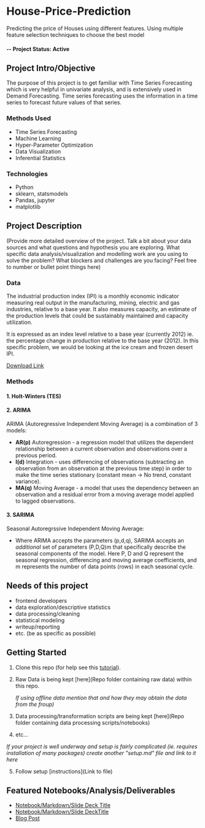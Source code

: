 # House-Price-Prediction
Predicting the price of Houses using different features. Using multiple feature selection techniques to choose the best model

#### -- Project Status: Active

## Project Intro/Objective
The purpose of this project is to get familiar with Time Series Forecasting which is very helpful in univariate analysis, and is extensively used in Demand Forecasting. Time series forecasting uses the information in a time series to forecast future values of that series.

### Methods Used
* Time Series Forecasting
* Machine Learning
* Hyper-Parameter Optimization
* Data Visualization
* Inferential Statistics

### Technologies
* Python
* sklearn, statsmodels
* Pandas, jupyter
* matplotlib

## Project Description
(Provide more detailed overview of the project.  Talk a bit about your data sources and what questions and hypothesis you are exploring. What specific data analysis/visualization and modelling work are you using to solve the problem? What blockers and challenges are you facing?  Feel free to number or bullet point things here)

### Data
The industrial production index (IPI) is a monthly economic indicator measuring real output in the manufacturing, mining, electric and gas industries, relative to a base year. It also measures capacity, an estimate of the production levels that could be sustainably maintained and capacity utilization.

It is expressed as an index level relative to a base year (currently 2012) ie. the percentage change in production relative to the base year (2012). In this specific problem, we would be looking at the ice cream and frozen desert IPI.

<a href='https://fred.stlouisfed.org/series/IPN31152N'>Download Link</a>

### Methods

#### 1. Holt-Winters (TES)
#### 2. ARIMA

ARIMA (Autoregressive Independent Moving Average) is a combination of 3 models:
* <strong>AR(p)</strong> Autoregression - a regression model that utilizes the dependent relationship between a current observation and observations over a previous period.
* <strong>I(d)</strong> Integration - uses differencing of observations (subtracting an observation from an observation at the previous time step) in order to make the time series stationary (constant mean -> No trend, constant variance).
* <strong>MA(q)</strong> Moving Average - a model that uses the dependency between an observation and a residual error from a moving average model applied to lagged observations.

#### 3. SARIMA
Seasonal Autoregrssive Independent Moving Average:

* Where ARIMA accepts the parameters (p,d,q), SARIMA accepts an <em>additional</em> set of parameters (P,D,Q)m that specifically describe the seasonal components of the model. Here P, D and Q represent the seasonal regression, differencing and moving average coefficients, and m represents the number of data points (rows) in each seasonal cycle.

## Needs of this project

- frontend developers
- data exploration/descriptive statistics
- data processing/cleaning
- statistical modeling
- writeup/reporting
- etc. (be as specific as possible)

## Getting Started

1. Clone this repo (for help see this [tutorial](https://help.github.com/articles/cloning-a-repository/)).
2. Raw Data is being kept [here](Repo folder containing raw data) within this repo.

    *If using offline data mention that and how they may obtain the data from the froup)*
    
3. Data processing/transformation scripts are being kept [here](Repo folder containing data processing scripts/notebooks)
4. etc...

*If your project is well underway and setup is fairly complicated (ie. requires installation of many packages) create another "setup.md" file and link to it here*  

5. Follow setup [instructions](Link to file)

## Featured Notebooks/Analysis/Deliverables
* [Notebook/Markdown/Slide Deck Title](link)
* [Notebook/Markdown/Slide DeckTitle](link)
* [Blog Post](link)
